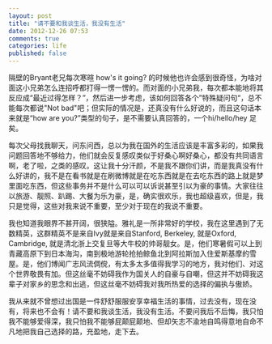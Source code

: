 ```yaml
---
layout: post
title: "请不要和我谈生活，我没有生活"
date: 2012-12-26 07:53
comments: true
categories: life
published: false
---
```


隔壁的Bryant老兄每次寒暄 how's it going? 的时候他也许会感到很奇怪，为啥对面这小兄弟怎么连招呼都打得一愣一愣的。而对面的小兄弟我，每次都本能地将其反应成“最近过得怎样？”，然后进一步考虑，该如何回答各个”特殊疑问句“，总不能每次都说"Not bad"吧；但实际的情况是，还真没有什么好说的，而且这句话本来就是“how are you?”类型的句子，是不需要认真回答的，一个hi/hello/hey 足矣。

每次父母找我聊天，问东问西，总以为我在国外的生活应该是丰富多彩的，如果我问题回答地不够给力，他们就会反复感叹类似于好桑心啊好桑心，都没有共同语言啊，老了啦，之类的感叹。这让我十分汗颜，不是我不跟你们讲，而是我真没有什么好讲的，我不是在看书就是在刷微博就是在吃东西就是在去吃东西的路上就是梦里面吃东西，但这些事务并不是什么可以可以诉说甚至引以为豪的事情。大家往往以旅游、靓照、趴踢、大餐为乐为豪，是，确实很欢乐，我也超级喜欢，但是，我只是觉得，这些对我来说不重要，至少对于现在的我说不重要。

我也知道我眼界不甚开阔，很狭隘。雅礼是一所非常好的学校，我在这里遇到了无数精英，这群精英不是来自Ivy就是来自Stanford, Berkeley, 就是Oxford, Cambridge, 就是清北浙上交复旦等大牛校的帅哥靓女。是，他们寒暑假可以上到青藏高原下到日本海沟，南到极地游轮抢拍鲸鱼北到阿拉斯加入住爱斯基摩的雪屋。是，他们博闻广志风流倜傥，有太多太多值得我学习的地方，我对他们、对这个世界敬畏有加。但这丝毫不妨碍我作为国关人的自豪与自嘲，但这并不妨碍我这辈子对家乡的思念和出逃，但这丝毫不妨碍我对我所热爱的选择的偏执与傲娇。

我从来就不曾想过出国是一件舒舒服服安享幸福生活的事情，过去没有，现在没有，将来也不会有！请不要和我谈生活，我没有生活。不要问我后不后悔，我只怕我不能够爱得深，我只怕我不能够屁颠屁颠地、但却矢志不渝地自鸣得意地自命不凡地把我自己选择的路，充盈地，走下去。

